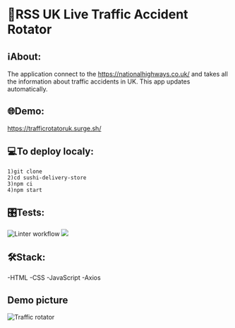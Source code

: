 # 🚗RSS UK Live Traffic Accident Rotator

## ℹAbout:
The application connect to the https://nationalhighways.co.uk/ and takes all the information about traffic accidents in UK. This app updates automatically.

## 🌐Demo:
https://trafficrotatoruk.surge.sh/

## 💻To deploy localy:
```
1)git clone
2)cd sushi-delivery-store
3)npm ci
4)npm start
```

## 🎛️Tests:
![Linter workflow](https://github.com/iFoxtrot33/RSSlLiveTrafficRotator/actions/workflows/lint.yml/badge.svg)
<a href="https://codeclimate.com/github/iFoxtrot33/RSSlLiveTrafficRotator/maintainability"><img src="https://api.codeclimate.com/v1/badges/6b09b0fbeb13b7d62a9f/maintainability" /></a>

## 🛠Stack:
-HTML
-CSS
-JavaScript
-Axios

## Demo picture
![Traffic rotator](https://user-images.githubusercontent.com/102408798/208234099-0d5e01c9-8f2d-478c-a0cb-5cc06a9a5c7c.jpg)

